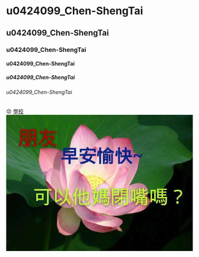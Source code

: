 # u0424099_Chen-ShengTai
## u0424099_Chen-ShengTai
### u0424099_Chen-ShengTai
#### u0424099_Chen-ShengTai
##### u0424099_Chen-ShengTai
###### u0424099_Chen-ShengTai
:worried:
[學校](http://www.nkfust.edu.tw/bin/home.php)
![pic](pic.jpg "圖")